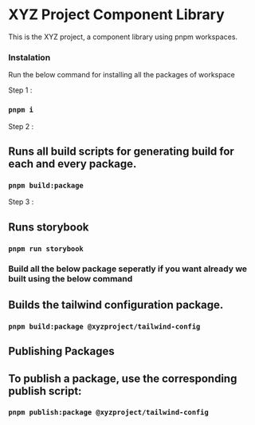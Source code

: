 # XYZ Project Component Library
This is the XYZ project, a component library using pnpm workspaces.

### Instalation 
Run the below command for installing all the packages of workspace

Step 1 : 
### `pnpm i`

Step 2 : 
## Runs all build scripts for generating build for each and every package.
### `pnpm build:package`

Step 3 : 
## Runs storybook 
###  `pnpm run storybook`


### Build all the below package seperatly if you want already we built using the below command

## Builds the tailwind configuration package.

### `pnpm build:package @xyzproject/tailwind-config`


## Publishing Packages

## To publish a package, use the corresponding publish script:

### `pnpm publish:package @xyzproject/tailwind-config`




